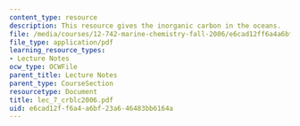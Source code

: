 ```yaml
---
content_type: resource
description: This resource gives the inorganic carbon in the oceans.
file: /media/courses/12-742-marine-chemistry-fall-2006/e6cad12ff6a4a6bf23a646483bb6164a_lec_7_crblc2006.pdf
file_type: application/pdf
learning_resource_types:
- Lecture Notes
ocw_type: OCWFile
parent_title: Lecture Notes
parent_type: CourseSection
resourcetype: Document
title: lec_7_crblc2006.pdf
uid: e6cad12f-f6a4-a6bf-23a6-46483bb6164a
---
```

